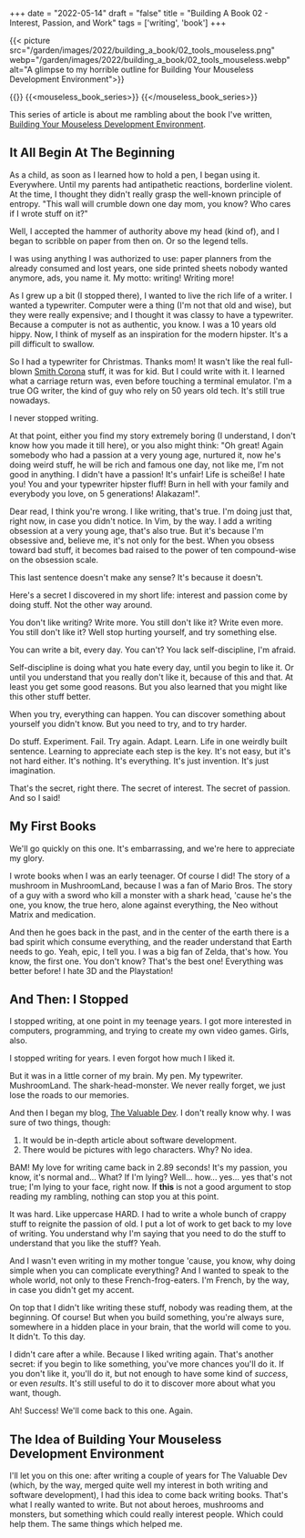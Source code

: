 +++
date = "2022-05-14"
draft = "false"
title = "Building A Book 02 - Interest, Passion, and Work"
tags = ['writing', 'book']
+++

{{< picture src="/garden/images/2022/building_a_book/02_tools_mouseless.png" webp="/garden/images/2022/building_a_book/02_tools_mouseless.webp" alt="A glimpse to my horrible outline for Building Your Mouseless Development Environment">}}

{{<series>}}
{{<mouseless_book_series>}}
{{</mouseless_book_series>}}

This series of article is about me rambling about the book I've written, [Building Your Mouseless Development Environment](https://themouseless.dev/).

## It All Begin At The Beginning

As a child, as soon as I learned how to hold a pen, I began using it. Everywhere. Until my parents had antipathetic reactions, borderline violent. At the time, I thought they didn't really grasp the well-known principle of entropy. "This wall will crumble down one day mom, you know? Who cares if I wrote stuff on it?"

Well, I accepted the hammer of authority above my head (kind of), and I began to scribble on paper from then on. Or so the legend tells.

I was using anything I was authorized to use: paper planners from the already consumed and lost years, one side printed sheets nobody wanted anymore, ads, you name it. My motto: writing! Writing more!

As I grew up a bit (I stopped there), I wanted to live the rich life of a writer. I wanted a typewriter. Computer were a thing (I'm not that old and wise), but they were really expensive; and I thought it was classy to have a typewriter. Because a computer is not as authentic, you know. I was a 10 years old hippy. Now, I think of myself as an inspiration for the modern hipster. It's a pill difficult to swallow.

So I had a typewriter for Christmas. Thanks mom! It wasn't like the real full-blown [Smith Corona](https://i.redd.it/xtmfb8b0ow451.jpg) stuff, it was for kid. But I could write with it. I learned what a carriage return was, even before touching a terminal emulator. I'm a true OG writer, the kind of guy who rely on 50 years old tech. It's still true nowadays.

I never stopped writing.

At that point, either you find my story extremely boring (I understand, I don't know how you made it till here), or you also might think: "Oh great! Again somebody who had a passion at a very young age, nurtured it, now he's doing weird stuff, he will be rich and famous one day, not like me, I'm not good in anything. I didn't have a passion! It's unfair! Life is scheiße! I hate you! You and your typewriter hipster fluff! Burn in hell with your family and everybody you love, on 5 generations! Alakazam!".

Dear read, I think you're wrong. I like writing, that's true. I'm doing just that, right now, in case you didn't notice. In Vim, by the way. I add a writing obsession at a very young age, that's also true. But it's because I'm obsessive and, believe me, it's not only for the best. When you obsess toward bad stuff, it becomes bad raised to the power of ten compound-wise on the obsession scale.

This last sentence doesn't make any sense? It's because it doesn't.

Here's a secret I discovered in my short life: interest and passion come by doing stuff. Not the other way around.

You don't like writing? Write more. You still don't like it? Write even more. You still don't like it? Well stop hurting yourself, and try something else.

You can write a bit, every day. You can't? You lack self-discipline, I'm afraid.

Self-discipline is doing what you hate every day, until you begin to like it. Or until you understand that you really don't like it, because of this and that. At least you get some good reasons. But you also learned that you might like this other stuff better.

When you try, everything can happen. You can discover something about yourself you didn't know. But you need to try, and to try harder.

Do stuff. Experiment. Fail. Try again. Adapt. Learn. Life in one weirdly built sentence. Learning to appreciate each step is the key. It's not easy, but it's not hard either. It's nothing. It's everything. It's just invention. It's just imagination.

That's the secret, right there. The secret of interest. The secret of passion. And so I said!

## My First Books

We'll go quickly on this one. It's embarrassing, and we're here to appreciate my glory.

I wrote books when I was an early teenager. Of course I did! The story of a mushroom in MushroomLand, because I was a fan of Mario Bros. The story of a guy with a sword who kill a monster with a shark head, 'cause he's the one, you know, the true hero, alone against everything, the Neo without Matrix and medication.

And then he goes back in the past, and in the center of the earth there is a bad spirit which consume everything, and the reader understand that Earth needs to go. Yeah, epic, I tell you. I was a big fan of Zelda, that's how. You know, the first one. You don't know? That's the best one! Everything was better before! I hate 3D and the Playstation!

## And Then: I Stopped

I stopped writing, at one point in my teenage years. I got more interested in computers, programming, and trying to create my own video games. Girls, also.

I stopped writing for years. I even forgot how much I liked it.

But it was in a little corner of my brain. My pen. My typewriter. MushroomLand. The shark-head-monster. We never really forget, we just lose the roads to our memories.

And then I began my blog, [The Valuable Dev](https://thevaluable.dev/). I don't really know why. I was sure of two things, though:

1. It would be in-depth article about software development.
2. There would be pictures with lego characters. Why? No idea.

BAM! My love for writing came back in 2.89 seconds! It's my passion, you know, it's normal and... What? If I'm lying? Well... how... yes... yes that's not true; I'm lying to your face, right now. If **this** is not a good argument to stop reading my rambling, nothing can stop you at this point.

It was hard. Like uppercase HARD. I had to write a whole bunch of crappy stuff to reignite the passion of old. I put a lot of work to get back to my love of writing. You understand why I'm saying that you need to do the stuff to understand that you like the stuff? Yeah.

And I wasn't even writing in my mother tongue 'cause, you know, why doing simple when you can complicate everything? And I wanted to speak to the whole world, not only to these French-frog-eaters. I'm French, by the way, in case you didn't get my accent.

On top that I didn't like writing these stuff, nobody was reading them, at the beginning. Of course! But when you build something, you're always sure, somewhere in a hidden place in your brain, that the world will come to you. It didn't. To this day.

I didn't care after a while. Because I liked writing again. That's another secret: if you begin to like something, you've more chances you'll do it. If you don't like it, you'll do it, but not enough to have some kind of *success*, or even *results*. It's still useful to do it to discover more about what you want, though.

Ah! Success! We'll come back to this one. Again.

## The Idea of Building Your Mouseless Development Environment

I'll let you on this one: after writing a couple of years for The Valuable Dev (which, by the way, merged quite well my interest in both writing and software development), I had this idea to come back writing books. That's what I really wanted to write. But not about heroes, mushrooms and monsters, but something which could really interest people. Which could help them. The same things which helped me.
